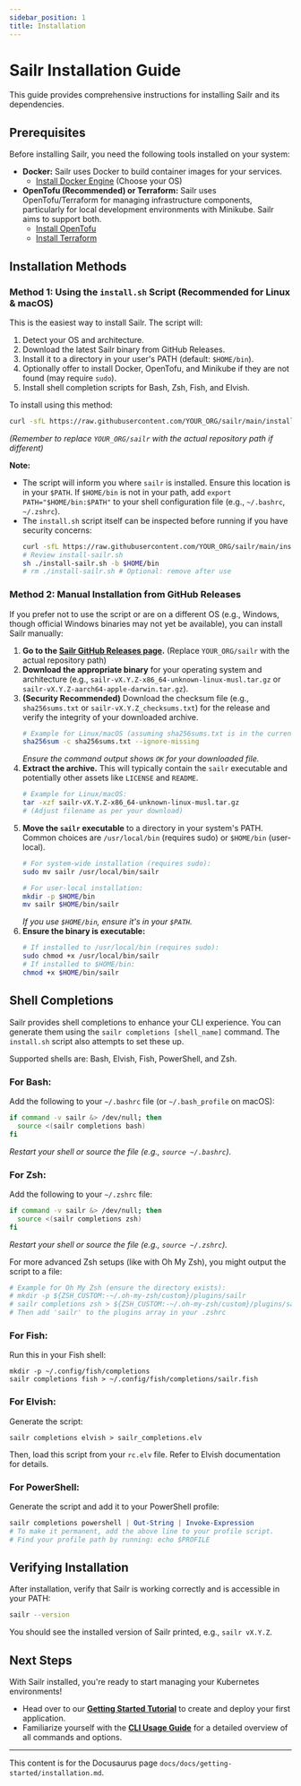 ```yaml
---
sidebar_position: 1
title: Installation
---
```


# Sailr Installation Guide

This guide provides comprehensive instructions for installing Sailr and its dependencies.

## Prerequisites

Before installing Sailr, you need the following tools installed on your system:

*   **Docker:** Sailr uses Docker to build container images for your services.
    *   [Install Docker Engine](https://docs.docker.com/engine/install/) (Choose your OS)
*   **OpenTofu (Recommended) or Terraform:** Sailr uses OpenTofu/Terraform for managing infrastructure components, particularly for local development environments with Minikube. Sailr aims to support both.
    *   [Install OpenTofu](https://opentofu.org/docs/intro/install/)
    *   [Install Terraform](https://developer.hashicorp.com/terraform/tutorials/aws-get-started/install-cli)

## Installation Methods

### Method 1: Using the `install.sh` Script (Recommended for Linux & macOS)

This is the easiest way to install Sailr. The script will:
1.  Detect your OS and architecture.
2.  Download the latest Sailr binary from GitHub Releases.
3.  Install it to a directory in your user's PATH (default: `$HOME/bin`).
4.  Optionally offer to install Docker, OpenTofu, and Minikube if they are not found (may require `sudo`).
5.  Install shell completion scripts for Bash, Zsh, Fish, and Elvish.

To install using this method:

```bash
curl -sfL https://raw.githubusercontent.com/YOUR_ORG/sailr/main/install.sh | sh -s -- -b $HOME/bin
```
*(Remember to replace `YOUR_ORG/sailr` with the actual repository path if different)*

**Note:**
*   The script will inform you where `sailr` is installed. Ensure this location is in your `$PATH`. If `$HOME/bin` is not in your path, add `export PATH="$HOME/bin:$PATH"` to your shell configuration file (e.g., `~/.bashrc`, `~/.zshrc`).
*   The `install.sh` script itself can be inspected before running if you have security concerns:
    ```bash
    curl -sfL https://raw.githubusercontent.com/YOUR_ORG/sailr/main/install.sh -o install-sailr.sh
    # Review install-sailr.sh
    sh ./install-sailr.sh -b $HOME/bin
    # rm ./install-sailr.sh # Optional: remove after use
    ```

### Method 2: Manual Installation from GitHub Releases

If you prefer not to use the script or are on a different OS (e.g., Windows, though official Windows binaries may not yet be available), you can install Sailr manually:

1.  **Go to the [Sailr GitHub Releases page](https://github.com/YOUR_ORG/sailr/releases).** (Replace `YOUR_ORG/sailr` with the actual repository path)
2.  **Download the appropriate binary** for your operating system and architecture (e.g., `sailr-vX.Y.Z-x86_64-unknown-linux-musl.tar.gz` or `sailr-vX.Y.Z-aarch64-apple-darwin.tar.gz`).
3.  **(Security Recommended)** Download the checksum file (e.g., `sha256sums.txt` or `sailr-vX.Y.Z_checksums.txt`) for the release and verify the integrity of your downloaded archive.
    ```bash
    # Example for Linux/macOS (assuming sha256sums.txt is in the current directory):
    sha256sum -c sha256sums.txt --ignore-missing
    ```
    *Ensure the command output shows `OK` for your downloaded file.*
4.  **Extract the archive.** This will typically contain the `sailr` executable and potentially other assets like `LICENSE` and `README`.
    ```bash
    # Example for Linux/macOS:
    tar -xzf sailr-vX.Y.Z-x86_64-unknown-linux-musl.tar.gz 
    # (Adjust filename as per your download)
    ```
5.  **Move the `sailr` executable** to a directory in your system's PATH. Common choices are `/usr/local/bin` (requires sudo) or `$HOME/bin` (user-local).
    ```bash
    # For system-wide installation (requires sudo):
    sudo mv sailr /usr/local/bin/sailr

    # For user-local installation:
    mkdir -p $HOME/bin
    mv sailr $HOME/bin/sailr
    ```
    *If you use `$HOME/bin`, ensure it's in your `$PATH`.*
6.  **Ensure the binary is executable:**
    ```bash
    # If installed to /usr/local/bin (requires sudo):
    sudo chmod +x /usr/local/bin/sailr 
    # If installed to $HOME/bin:
    chmod +x $HOME/bin/sailr
    ```

## Shell Completions

Sailr provides shell completions to enhance your CLI experience. You can generate them using the `sailr completions [shell_name]` command. The `install.sh` script also attempts to set these up.

Supported shells are: Bash, Elvish, Fish, PowerShell, and Zsh.

### For Bash:
Add the following to your `~/.bashrc` file (or `~/.bash_profile` on macOS):
```bash
if command -v sailr &> /dev/null; then
  source <(sailr completions bash)
fi
```
*Restart your shell or source the file (e.g., `source ~/.bashrc`).*

### For Zsh:
Add the following to your `~/.zshrc` file:
```bash
if command -v sailr &> /dev/null; then
  source <(sailr completions zsh)
fi
```
*Restart your shell or source the file (e.g., `source ~/.zshrc`).*

For more advanced Zsh setups (like with Oh My Zsh), you might output the script to a file:
```bash
# Example for Oh My Zsh (ensure the directory exists):
# mkdir -p ${ZSH_CUSTOM:-~/.oh-my-zsh/custom}/plugins/sailr
# sailr completions zsh > ${ZSH_CUSTOM:-~/.oh-my-zsh/custom}/plugins/sailr/_sailr
# Then add 'sailr' to the plugins array in your .zshrc
```

### For Fish:
Run this in your Fish shell:
```fish
mkdir -p ~/.config/fish/completions
sailr completions fish > ~/.config/fish/completions/sailr.fish
```

### For Elvish:
Generate the script:
```elvish
sailr completions elvish > sailr_completions.elv
```
Then, load this script from your `rc.elv` file. Refer to Elvish documentation for details.

### For PowerShell:
Generate the script and add it to your PowerShell profile:
```powershell
sailr completions powershell | Out-String | Invoke-Expression
# To make it permanent, add the above line to your profile script.
# Find your profile path by running: echo $PROFILE
```

## Verifying Installation

After installation, verify that Sailr is working correctly and is accessible in your PATH:
```bash
sailr --version
```
You should see the installed version of Sailr printed, e.g., `sailr vX.Y.Z`.

## Next Steps

With Sailr installed, you're ready to start managing your Kubernetes environments!
*   Head over to our **[Getting Started Tutorial](tutorial.md)** to create and deploy your first application.
*   Familiarize yourself with the **[CLI Usage Guide](../cli-usage.md)** for a detailed overview of all commands and options.
---
This content is for the Docusaurus page `docs/docs/getting-started/installation.md`.
